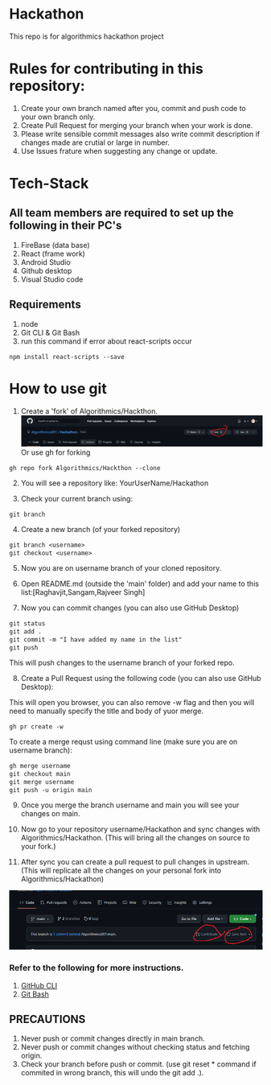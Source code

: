 # Hackathon
This repo is for algorithmics hackathon project

# Rules for contributing in this repository:
1. Create your own branch named after you, commit and push code to your own branch only.
1. Create Pull Request for merging your branch when your work is done.
1. Please write sensible commit messages also write commit description if changes made are crutial or large in number.
1. Use Issues frature when suggesting any change or update.

# Tech-Stack 
## All team members are required to set up the following in their PC's
1. FireBase (data base)
1. React (frame work)
1. Android Studio
1. Github desktop
1. Visual Studio code

## Requirements
1. node
1. Git CLI & Git Bash
1. run this command if error about react-scripts occur 
  ```
  npm install react-scripts --save
  ```

# How to use git
1. Create a 'fork' of Algorithmics/Hackthon.
![alt text](./ImagesForREADME/fork.png?raw=true)
Or use gh for forking
```
gh repo fork Algorithmics/Hackthon --clone
```
2. You will see a repository like: YourUserName/Hackathon

3. Check your current branch using:
```
git branch
```

4. Create a new branch (of your forked repository)
```
git branch <username>
git checkout <username>
```
5. Now you are on username branch of your cloned repository.

6. Open README.md (outside the 'main' folder) and add your name to this list:[Raghavjit,Sangam,Rajveer Singh]

7. Now you can commit changes (you can also use GitHub Desktop)
```
git status
git add .
git commit -m "I have added my name in the list"
git push
```
This will push changes to the username branch of your forked repo.

8. Create a Pull Request using the following code (you can also use GitHub Desktop):

This will open you browser, you can also remove -w flag and then you will need to manually specify the title and body of yuor merge.
```
gh pr create -w
```
To create a merge requst using command line (make sure you are on username branch):
```
gh merge username
git checkout main
git merge username
git push -u origin main
```


9. Once you merge the branch username and main you will see your changes on main.

10. Now go to your repository username/Hackathon and sync changes with Algorithmics/Hackathon. (This will bring all the changes on source to your fork.)

11. After sync you can create a pull request to pull changes in upstream. (This will replicate all the changes on your personal fork into Algorithmics/Hackathon)

![alt text](./ImagesForREADME/sync%26pull.png?raw=true)


### Refer to the following for more instructions.
1. [GitHub CLI](https://cli.github.com/manual/gh_repo_sync)
1. [Git Bash](https://git-scm.com/docs)

## PRECAUTIONS
1. Never push or commit changes directly in main branch.
1. Never push or commit changes without checking status and fetching origin.
1. Check your branch before push or commit. (use git reset * command if commited in wrong branch, this will undo the git add .).
